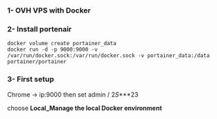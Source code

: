 ### 1- OVH VPS with Docker
### 2- Install portenair

```
docker volume create portainer_data
docker run -d -p 9000:9000 -v /var/run/docker.sock:/var/run/docker.sock -v portainer_data:/data portainer/portainer
```

### 3- First setup
 Chrome -> ip:9000  then set admin / 2*S****23
 
 choose **Local_Manage the local Docker environment**
